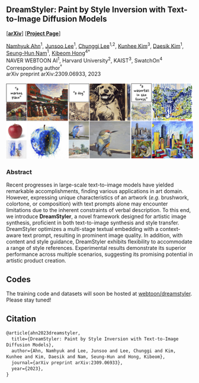 ## DreamStyler: Paint by Style Inversion with Text-to-Image Diffusion Models

[[**arXiv**](https://arxiv.org/abs/2309.06933)] [[**Project Page**](https://nmhkahn.github.io/dreamstyler)]

[Namhyuk Ahn](nmhkahn.github.io)<sup>1</sup>, [Junsoo Lee](https://ssuhan.github.io/)<sup>1</sup>, [Chunggi Lee](https://chungyi347.github.io)<sup>1,2</sup>, [Kunhee Kim](https://kunheekim.xyz/)<sup>3</sup>, [Daesik Kim](https://scholar.google.com/citations?user=YUcWWbEAAAAJ)<sup>1</sup>, [Seung-Hun Nam](https://scholar.google.com/citations?user=QIjkOgEAAAAJ)<sup>1</sup>, [Kibeom Hong](https://scholar.google.com/citations?user=-imqSqoAAAAJ)<sup>4†</sup> <br>
NAVER WEBTOON AI<sup>1</sup>,  Harvard University<sup>2</sup>, KAIST<sup>3</sup>, SwatchOn<sup>4</sup> <br>
Corresponding author<sup>†</sup><br>
arXiv preprint arXiv:2309.06933, 2023

![teaser](assets/fig_teaser.jpg)

### Abstract
Recent progresses in large-scale text-to-image models have yielded remarkable accomplishments, finding various applications in art domain.
However, expressing unique characteristics of an artwork (*e.g.* brushwork, colortone, or composition) with text prompts alone may encounter limitations due to the inherent constraints of verbal description.
To this end, we introduce **DreamStyler**, a novel framework designed for artistic image synthesis, proficient in both text-to-image synthesis and style transfer.
DreamStyler optimizes a multi-stage textual embedding with a context-aware text prompt, resulting in prominent image quality.
In addition, with content and style guidance, DreamStyler exhibits flexibility to accommodate a range of style references.
Experimental results demonstrate its superior performance across multiple scenarios, suggesting its promising potential in artistic product creation.

## Codes
The training code and datasets will soon be hosted at [webtoon/dreamstyler](https://github.com/webtoon/dreamstyler). Please stay tuned!

## Citation
```
@article{ahn2023dreamstyler,
  title={DreamStyler: Paint by Style Inversion with Text-to-Image Diffusion Models}, 
  author={Ahn, Namhyuk and Lee, Junsoo and Lee, Chunggi and Kim, Kunhee and Kim, Daesik and Nam, Seung-Hun and Hong, Kibeom},
  journal={arXiv preprint arXiv:2309.06933},
  year={2023},
}
```

